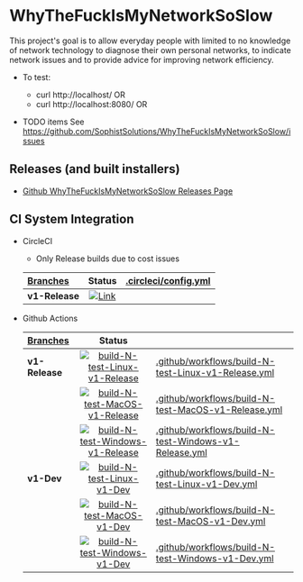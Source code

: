 # WhyTheFuckIsMyNetworkSoSlow

This project's goal is to allow everyday people with limited to no knowledge of network technology to
diagnose their own personal networks, to indicate network issues and to provide advice for improving network efficiency.

- To test:

  - curl http://localhost/ OR
  - curl http://localhost:8080/ OR

- TODO items
  See <https://github.com/SophistSolutions/WhyTheFuckIsMyNetworkSoSlow/issues>

## Releases (and built installers)

- [Github WhyTheFuckIsMyNetworkSoSlow Releases Page](https://github.com/SophistSolutions/WhyTheFuckIsMyNetworkSoSlow/releases)

## CI System Integration

- CircleCI

  - Only Release builds due to cost issues

  | [Branches](https://app.circleci.com/pipelines/github/SophistSolutions/WhyTheFuckIsMyNetworkSoSlow) |                                                                                                 Status                                                                                                 | [.circleci/config.yml](.circleci/config.yml) |
  | :------------------------------------------------------------------------------------------------- | :----------------------------------------------------------------------------------------------------------------------------------------------------------------------------------------------------: | :------------------------------------------- |
  | **v1-Release**                                                                                     | [![Link](https://circleci.com/gh/SophistSolutions/WhyTheFuckIsMyNetworkSoSlow/tree/v1-Release.svg?style=shield)](https://circleci.com/gh/SophistSolutions/WhyTheFuckIsMyNetworkSoSlow/tree/v1-Release) |                                              |

- Github Actions

  | [Branches](https://github.com/SophistSolutions/WhyTheFuckIsMyNetworkSoSlow) |                                                                                                                                                          Status                                                                                                                                                           |                                                                                                                |
  | :-------------------------------------------------------------------------- | :-----------------------------------------------------------------------------------------------------------------------------------------------------------------------------------------------------------------------------------------------------------------------------------------------------------------------: | :------------------------------------------------------------------------------------------------------------- |
  | **v1-Release**                                                              |    [![build-N-test-Linux-v1-Release](https://github.com/SophistSolutions/WhyTheFuckIsMyNetworkSoSlow/workflows/build-N-test-Linux-v1-Release/badge.svg?branch=v1-Release)](https://github.com/SophistSolutions/WhyTheFuckIsMyNetworkSoSlow/actions?query=workflow%3Abuild-N-test-Linux-v1-Release+branch%3Av1-Release)    | [.github/workflows/build-N-test-Linux-v1-Release.yml](.github/workflows/build-N-test-Linux-v1-Release.yml)     |
  |                                                                             |    [![build-N-test-MacOS-v1-Release](https://github.com/SophistSolutions/WhyTheFuckIsMyNetworkSoSlow/workflows/build-N-test-MacOS-v1-Release/badge.svg?branch=v1-Release)](https://github.com/SophistSolutions/WhyTheFuckIsMyNetworkSoSlow/actions?query=workflow%3Abuild-N-test-MacOS-v1-Release+branch%3Av1-Release)    | [.github/workflows/build-N-test-MacOS-v1-Release.yml](.github/workflows/build-N-test-MacOS-v1-Release.yml)     |
  |                                                                             | [![build-N-test-Windows-v1-Release](https://github.com/SophistSolutions/WhyTheFuckIsMyNetworkSoSlow/workflows/build-N-test-Windows-v1-Release/badge.svg?branch=v1-Release)](https://github.com/SophistSolutions/WhyTheFuckIsMyNetworkSoSlow/actions?query=workflow%3Abuild-N-test-Windows-v1-Release+branch%3Av1-Release) | [.github/workflows/build-N-test-Windows-v1-Release.yml](.github/workflows/build-N-test-Windows-v1-Release.yml) |
  | **v1-Dev**                                                                  |              [![build-N-test-Linux-v1-Dev](https://github.com/SophistSolutions/WhyTheFuckIsMyNetworkSoSlow/workflows/build-N-test-Linux-v1-Dev/badge.svg?branch=v1-Dev)](https://github.com/SophistSolutions/WhyTheFuckIsMyNetworkSoSlow/actions?query=workflow%3Abuild-N-test-Linux-v1-Dev+branch%3Av1-Dev)              | [.github/workflows/build-N-test-Linux-v1-Dev.yml](.github/workflows/build-N-test-Linux-v1-Dev.yml)             |
  |                                                                             |              [![build-N-test-MacOS-v1-Dev](https://github.com/SophistSolutions/WhyTheFuckIsMyNetworkSoSlow/workflows/build-N-test-MacOS-v1-Dev/badge.svg?branch=v1-Dev)](https://github.com/SophistSolutions/WhyTheFuckIsMyNetworkSoSlow/actions?query=workflow%3Abuild-N-test-MacOS-v1-Dev+branch%3Av1-Dev)              | [.github/workflows/build-N-test-MacOS-v1-Dev.yml](.github/workflows/build-N-test-MacOS-v1-Dev.yml)             |
  |                                                                             |           [![build-N-test-Windows-v1-Dev](https://github.com/SophistSolutions/WhyTheFuckIsMyNetworkSoSlow/workflows/build-N-test-Windows-v1-Dev/badge.svg?branch=v1-Dev)](https://github.com/SophistSolutions/WhyTheFuckIsMyNetworkSoSlow/actions?query=workflow%3Abuild-N-test-Windows-v1-Dev+branch%3Av1-Dev)           | [.github/workflows/build-N-test-Windows-v1-Dev.yml](.github/workflows/build-N-test-Windows-v1-Dev.yml)         |
